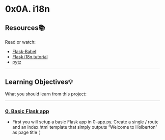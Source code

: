# 0x0A. i18n

## Resources:books:
Read or watch:
* [Flask-Babel](https://blog.miguelgrinberg.com/post/the-flask-mega-tutorial-part-xiii-i18n-and-l10n)
* [Flask i18n tutorial](https://flask-babel.tkte.ch/)
* [pytz](http://pytz.sourceforge.net/)

---
## Learning Objectives:bulb:
What you should learn from this project:

---

### [0. Basic Flask app](./0-app.py)
* First you will setup a basic Flask app in 0-app.py. Create a single / route and an index.html template that simply outputs “Welcome to Holberton” as page title (<title>) and “Hello world” as header (<h1>).


### [1. Basic Babel setup](./1-app.py)
* Install the Babel Flask extension:


### [2. Get locale from request](./2-app.py)
* Create a get_locale function with the babel.localeselector decorator. Use request.accept_languages to determine the best match with our supported languages.


### [3. Parametrize templates](./3-app.py)
* Use the _ or gettext function to parametrize your templates. Use the message IDs home_title and home_header.


### [4. Force locale with URL parameter](./4-app.py)
* In this task, you will implement a way to force a particular locale by passing the locale=fr parameter to your app’s URLs.


### [5. Mock logging in](./5-app.py)
* Creating a user login system is outside the scope of this project. To emulate a similar behavior, copy the following user table in 5-app.py.


### [6. Use user locale](./6-app.py)
* Change your get_locale function to use a user’s preferred local if it is supported.


### [7. Infer appropriate time zone](./7-app.py)
* Define a get_timezone function and use the babel.timezoneselector decorator.


### [8. Display the current time](./app.py)
* Based on the inferred time zone, display the current time on the home page in the default format. For example:

---

## Author
* **Danson Kalaghe** - [lowercaselife](https://www.github.com/lowercaselife)
